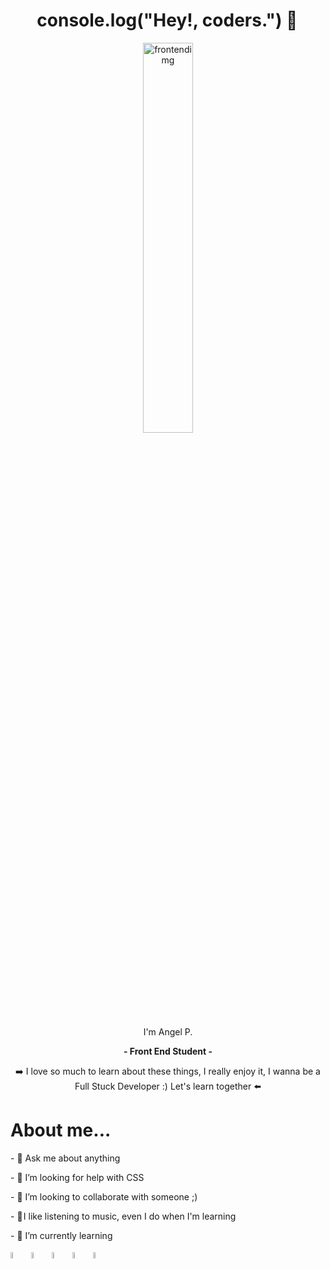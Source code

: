 <div align="center">
  <h1>console.log("Hey!, coders.") 👋 </h1>
  <img src="https://img.freepik.com/foto-gratis/diseno-concepto-plantilla-diseno-web-html_53876-120438.jpg?w=996&t=st=1670388555~exp=1670389155~hmac=83ed0257ced2fd4f006c0604c706a8d81262eabc07f94cab0d456d04e383324f" alt="frontendimg" width="40%">
  <p>I'm Angel P.<p>
  <strong>- Front End Student -</strong>
  <p>➡️ I love so much to learn about these things, I really enjoy it, I wanna be a Full Stuck Developer :) Let's learn together ⬅️</p>
</div>
<div>
  <h1>About me...</h1>
  <p>- 💬 Ask me about anything</p>
  <p>- 🤔 I’m looking for help with CSS</p>
  <p>- 👯 I’m looking to collaborate with someone ;)</p>
  <p>- 🎵 I like listening to music, even I do when I'm learning</p>
  <p>- 🌱 I’m currently learning</p>
  <img src="https://cdn.jsdelivr.net/gh/devicons/devicon/icons/html5/html5-original.svg" alt="html5" width="5%"/>&nbsp;
  <img src="https://cdn.jsdelivr.net/gh/devicons/devicon/icons/css3/css3-original.svg" alt="css3" width="5%" />&nbsp;
  <img src="https://cdn.jsdelivr.net/gh/devicons/devicon/icons/figma/figma-original.svg" alt="figma" width="5%" />&nbsp;  
  <img src="https://cdn.jsdelivr.net/gh/devicons/devicon/icons/git/git-original.svg" alt="git" width="5%" />&nbsp;
  <img src="https://cdn.jsdelivr.net/gh/devicons/devicon/icons/vscode/vscode-original.svg" alt="vscode" width="5%" />
</div>
